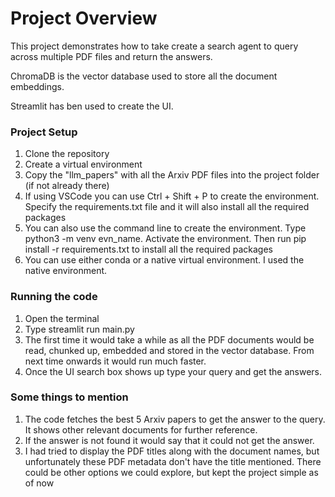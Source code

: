 # Project Overview

This project demonstrates how to take create a search agent to query across multiple PDF files and return the answers.

ChromaDB is the vector database used to store all the document embeddings.

Streamlit has ben used to create the UI.

### Project Setup
1) Clone the repository
2) Create a virtual environment
3) Copy the "llm_papers" with all the Arxiv PDF files into the project folder (if not already there)
4) If using VSCode you can use Ctrl + Shift + P to create the environment. Specify the requirements.txt file and it will also install all the required packages
5) You can also use the command line to create the environment. Type python3 -m venv evn_name. Activate the environment. Then run pip install -r requirements.txt to install all the required packages
6) You can use either conda or a native virtual environment. I used the native environment.

### Running the code
1) Open the terminal
2) Type streamlit run main.py
3) The first time it would take a while as all the PDF documents would be read, chunked up, embedded and stored in the vector database. From next time onwards it would run much faster.
4) Once the UI search box shows up type your query and get the answers.

### Some things to mention
1) The code fetches the best 5 Arxiv papers to get the answer to the query. It shows other relevant documents for further reference.
2) If the answer is not found it would say that it could not get the answer.
3) I had tried to display the PDF titles along with the document names, but unfortunately these PDF metadata don't have the title mentioned. There could be other options we could explore, but kept the project simple as of now

